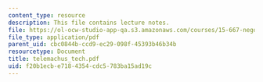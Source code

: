 ```yaml
---
content_type: resource
description: This file contains lecture notes.
file: https://ol-ocw-studio-app-qa.s3.amazonaws.com/courses/15-667-negotiation-and-conflict-management-spring-2001/f20b1ecbe7184354cdc5783ba15ad19c_telemachus_tech.pdf
file_type: application/pdf
parent_uid: cbc0844b-ccd9-ec29-098f-45393b46b34b
resourcetype: Document
title: telemachus_tech.pdf
uid: f20b1ecb-e718-4354-cdc5-783ba15ad19c
---
```

